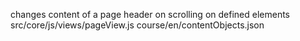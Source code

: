 changes content of a page header on scrolling on defined elements
src/core/js/views/pageView.js
course/en/contentObjects.json